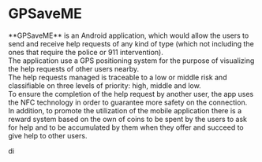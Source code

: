 # **GPSaveME**
<p>
**GPSaveME** is an Android application, which would allow the users to send and receive help requests of any kind of type (which not including the ones that require the police or 911 intervention).<br>
The application use a GPS positioning system for the purpose of visualizing the help requests of other users nearby.<br>
The help requests managed is traceable to a low or middle risk and classifiable on three levels of priority: high, middle and low. <br>
To ensure the completion of the help request by another user, the app uses the NFC technology in order to guarantee more safety on the connection.<br>
In addition, to promote the utilization of the mobile application there is a reward system based on the own of coins to be spent by the users to ask for help and to be accumulated by them when they offer and succeed to give help to other users.
</p>


di
